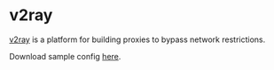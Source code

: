 v2ray
=====

[v2ray][1] is a platform for building proxies to bypass network restrictions.

Download sample config [here][2].

[1]: https://v2fly.org/
[2]: https://github.com/v2fly/v2ray-core/tree/master/release/config
